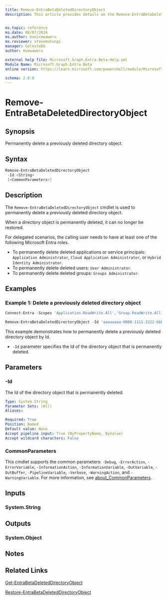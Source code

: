```yaml
---
title: Remove-EntraBetaDeletedDirectoryObject
description: This article provides details on the Remove-EntraBetaDeletedDirectoryObject command.


ms.topic: reference
ms.date: 08/07/2024
ms.author: eunicewaweru
ms.reviewer: stevemutungi
manager: CelesteDG
author: msewaweru

external help file: Microsoft.Graph.Entra.Beta-Help.xml
Module Name: Microsoft.Graph.Entra.Beta
online version: https://learn.microsoft.com/powershell/module/Microsoft.Graph.Entra.Beta/Remove-EntraBetaDeletedDirectoryObject

schema: 2.0.0
---
```


# Remove-EntraBetaDeletedDirectoryObject

## Synopsis

Permanently delete a previously deleted directory object.

## Syntax

```powershell
Remove-EntraBetaDeletedDirectoryObject 
 -Id <String> 
 [<CommonParameters>]
```

## Description

The `Remove-EntraBetaDeletedDirectoryObject` cmdlet is used to permanently delete a previously deleted directory object.

When a directory object is permanently deleted, it can no longer be restored.

For delegated scenarios, the calling user needs to have at least one of the following Microsoft Entra roles.

- To permanently delete deleted applications or service principals: `Application Administrator`, `Cloud Application Administrator`, or `Hybrid Identity Administrator`.
- To permanently delete deleted users: `User Administrator`.
- To permanently delete deleted groups: `Groups Administrator`.

## Examples

### Example 1: Delete a previously deleted directory object

```powershell
Connect-Entra -Scopes 'Application.ReadWrite.All','Group.ReadWrite.All','Application.ReadWrite.All','User.ReadWrite.All'

Remove-EntraBetaDeletedDirectoryObject -Id 'aaaaaaaa-0000-1111-2222-bbbbbbbbbbbb'
```

This example demonstrates how to permanently delete a previously deleted directory object by Id.

- `-Id` parameter specifies the Id of the directory object that is permanently deleted.

## Parameters

### -Id

The Id of the directory object that is permanently deleted.

```yaml
Type: System.String
Parameter Sets: (All)
Aliases:

Required: True
Position: Named
Default value: None
Accept pipeline input: True (ByPropertyName, ByValue)
Accept wildcard characters: False
```

### CommonParameters

This cmdlet supports the common parameters: `-Debug`, `-ErrorAction`, `-ErrorVariable`, `-InformationAction`, `-InformationVariable`, `-OutVariable`, `-OutBuffer`, `-PipelineVariable`, `-Verbose`, `-WarningAction`, and `-WarningVariable`. For more information, see [about_CommonParameters](https://go.microsoft.com/fwlink/?LinkID=113216).

## Inputs

### System.String

## Outputs

### System.Object

## Notes

## Related Links

[Get-EntraBetaDeletedDirectoryObject](Get-EntraBetaDeletedDirectoryObject.md)

[Restore-EntraBetaDeletedDirectoryObject](Restore-EntraBetaDeletedDirectoryObject.md)
